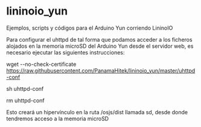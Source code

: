 # lininoio_yun
Ejemplos, scripts y códigos para el Arduino Yun corriendo LininoIO

Para configurar el uhttpd de tal forma que podamos acceder a los ficheros alojados en la memoria microSD del Arduino Yun
desde el servidor web, es necesario ejecutar las siguientes instrucciones:

wget --no-check-certificate https://raw.githubusercontent.com/PanamaHitek/lininoio_yun/master/uhttpd-conf

sh uhttpd-conf

rm uhttpd-conf

Esto creará un hipervínculo en la ruta /osjs/dist llamada sd, desde donde tendremos acceso a la memoria microSD
